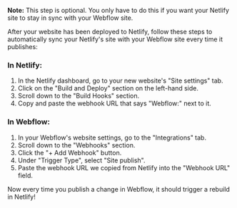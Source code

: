 **Note:** This step is optional. You only have to do this if you want your Netlify site to stay in sync with your Webflow site.

After your website has been deployed to Netlify, follow these steps to automatically sync your Netlify's site with your Webflow site every time it publishes:

### **In Netlify:**

1. In the Netlify dashboard, go to your new website's "Site settings" tab.
1. Click on the "Build and Deploy" section on the left-hand side.
1. Scroll down to the "Build Hooks" section.
1. Copy and paste the webhook URL that says "Webflow:" next to it.

### **In Webflow:**

1. In your Webflow's website settings, go to the "Integrations" tab.
1. Scroll down to the "Webhooks" section.
1. Click the "+ Add Webhook" button.
1. Under "Trigger Type", select "Site publish".
1. Paste the webhook URL we copied from Netlify into the "Webhook URL" field.

Now every time you publish a change in Webflow, it should trigger a rebuild in Netlify!